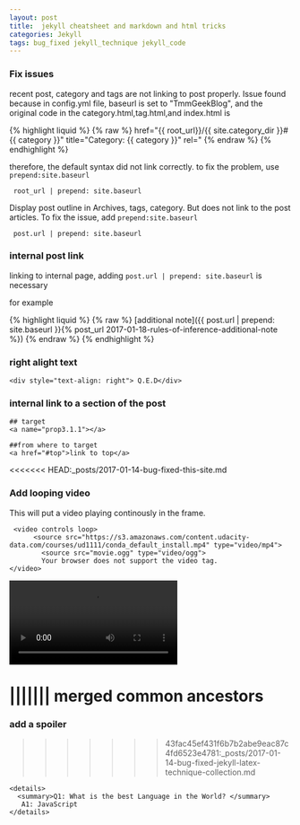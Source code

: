 ```yaml
---
layout: post
title:  jekyll cheatsheet and markdown and html tricks
categories: Jekyll
tags: bug_fixed jekyll_technique jekyll_code
---
```


### Fix issues

recent post, category and tags are not linking to post properly. Issue found because in config.yml file, baseurl is set to "TmmGeekBlog", and the original code in the category.html,tag.html,and index.html is





{% highlight liquid %}
{% raw %}
href="{{ root_url}}/{{ site.category_dir }}#{{ category }}" title="Category: {{ category }}" rel="
{% endraw %}
{% endhighlight %}  


therefore, the default syntax did not link correctly. to fix the problem, use `prepend:site.baseurl`

```liquid
 root_url | prepend: site.baseurl

```

Display post outline in Archives, tags, category. But does not link to the post articles. To fix the issue, add
`prepend:site.baseurl`

```
 post.url | prepend: site.baseurl
```

### internal post link

linking to internal page, adding `post.url | prepend: site.baseurl` is necessary

for example

{% highlight liquid %}
{% raw %}
[additional note]({{ post.url | prepend: site.baseurl }}{% post_url 2017-01-18-rules-of-inference-additional-note %})
{% endraw %}
{% endhighlight %}  


### right alight text

```
<div style="text-align: right"> Q.E.D</div>

```

### internal link to a section of the post

```
## target
<a name="prop3.1.1"></a>

##from where to target
<a href="#top">link to top</a>
```

<<<<<<< HEAD:_posts/2017-01-14-bug-fixed-this-site.md
### Add looping video

This will put a video playing continously in the frame.
```
 <video controls loop>
	  <source src="https://s3.amazonaws.com/content.udacity-data.com/courses/ud1111/conda_default_install.mp4" type="video/mp4">
  		<source src="movie.ogg" type="video/ogg">
  		Your browser does not support the video tag.
</video>

```

 <video controls loop>
	  <source src="https://s3.amazonaws.com/content.udacity-data.com/courses/ud1111/conda_default_install.mp4" type="video/mp4">
  		<source src="movie.ogg" type="video/ogg">
  		Your browser does not support the video tag.
</video>



||||||| merged common ancestors
=======
### add a spoiler
>>>>>>> 43fac45ef431f6b7b2abe9eac87c4fd6523e4781:_posts/2017-01-14-bug-fixed-jekyll-latex-technique-collection.md

```
<details>
  <summary>Q1: What is the best Language in the World? </summary>
   A1: JavaScript
</details>

```
